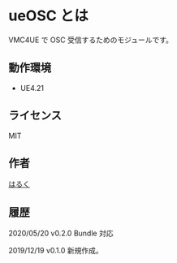 # ueOSC とは
VMC4UE で OSC 受信するためのモジュールです。

## 動作環境
- UE4.21

## ライセンス
MIT

## 作者
[はるく](https://twitter.com/HAL9_HARUKU)

## 履歴
2020/05/20 v0.2.0
Bundle 対応

2019/12/19 v0.1.0
新規作成。
